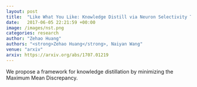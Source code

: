 ```yaml
---
layout: post
title:  "Like What You Like: Knowledge Distill via Neuron Selectivity Transfer"
date:   2017-06-05 22:21:59 +00:00
image: /images/nst.png
categories: research
author: "Zehao Huang"
authors: "<strong>Zehao Huang</strong>, Naiyan Wang"
venue: "arxiv"
arxiv: https://arxiv.org/abs/1707.01219
---
```

We propose a framework for knowledge distillation by minimizing the Maximum Mean Discrepancy.